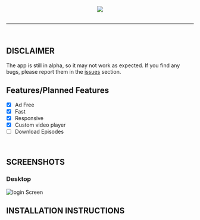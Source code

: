 <div align="center">
<a href="#">
   <img src='https://user-images.githubusercontent.com/77467410/231366011-6d3e158d-0b3c-4be2-a8d6-c8b3f457b30f.png'/>
</a>
</div>

<br />

---

<br />

## DISCLAIMER

The app is still in alpha, so it may not work as expected. If you find any bugs, please report them in the [issues](https://github.com/YrllanBrandao/myanimes/issues) section.

## Features/Planned Features

- [x] Ad Free
- [x] Fast
- [x] Responsive
- [x] Custom video player
- [ ] Download Episodes

<br />

## SCREENSHOTS

### Desktop
![login Screen](https://user-images.githubusercontent.com/77467410/231366854-a38ca33d-142a-4d73-9beb-f4a7ee256b37.jpeg)

## INSTALLATION INSTRUCTIONS


<br />
